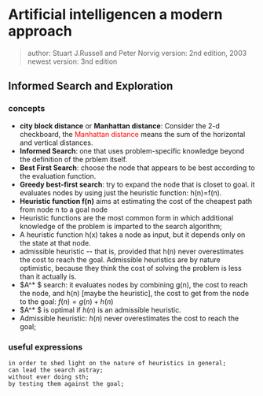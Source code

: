# Artificial intelligencen a modern approach
> author: Stuart J.Russell and Peter Norvig
> version: 2nd edition, 2003
> newest version: 3nd edition

## Informed Search and Exploration

### concepts
- <strong>city block distance</strong> or <strong>Manhattan distance</strong>: Consider the 2-d checkboard, the <font color="red">Manhattan distance</font> means the sum of the horizontal and vertical distances.
- <strong>Informed Search</strong>: one that uses problem-specific knowledge beyond the definition of the prblem itself.
- <strong>Best First Search</strong>: choose the node that appears to be best according to the evaluation function.
- <strong>Greedy best-first search</strong>: try to expand the node that is closet to goal. it evaluates nodes by using just the heuristic function: h(n)=f(n).
- <strong>Heuristic function f(n)</strong> aims at estimating the cost of the cheapest path from node n to a goal node
- Heuristic functions are the most common form in which additional knowledge of the problem is imparted to the search algorithm;
- A heuristic function h(x) takes a node as input, but it depends only on the state at that node.
- admissible heuristic -- that is, provided that h(n) never overestimates the cost to reach the goal. Admissible heuristics are by nature optimistic, because they think the cost of solving the problem is less than it actually is.
- $A^* $ search: it evaluates nodes by combining g(n), the cost to reach the node, and h(n) [maybe the heuristic], the cost to get from the node to the goal: $f(n) = g(n) + h(n)$
- $A^* $ is optimal if $h(n)$ is an admissible heuristic.
- Admissible heuristic: $h(n)$ never overestimates the cost to reach the goal;

### useful expressions

```
in order to shed light on the nature of heuristics in general;
can lead the search astray;
without ever doing sth;
by testing them against the goal;
```
